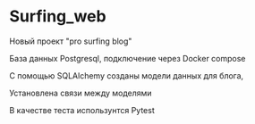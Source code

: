 # Surfing_web

Новый проект "pro surfing blog"

База данных Postgresql, подключение через Docker compose 

С помощью SQLAlchemy созданы  модели данных для блога,

Установлена связи между моделями

В качестве теста использунтся Pytest
 
